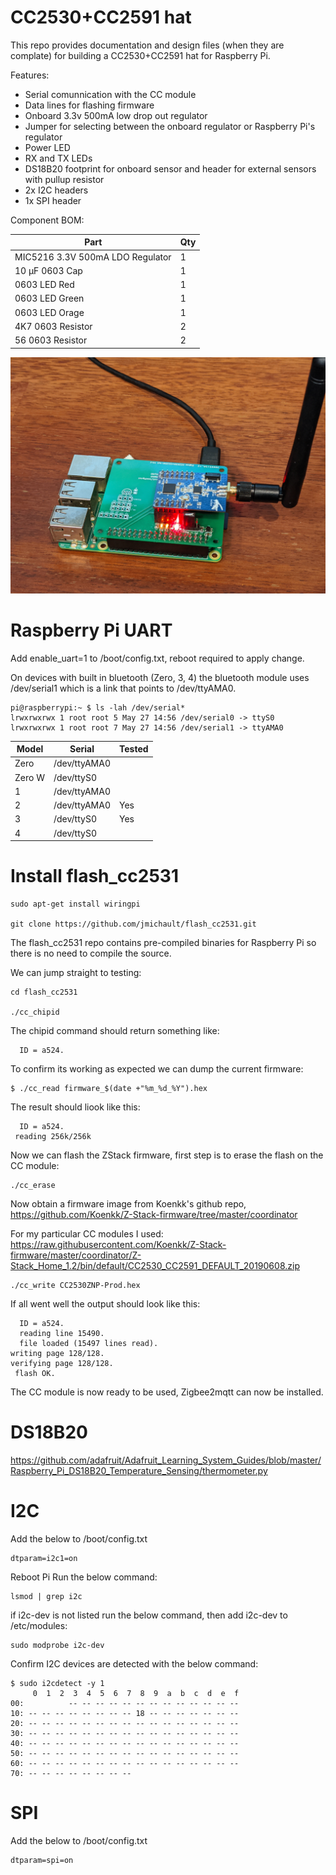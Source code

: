 # CC2530+CC2591 hat

This repo provides documentation and design files (when they are complate) for building a CC2530+CC2591 hat for Raspberry Pi.

Features:
- Serial comunnication with the CC module
- Data lines for flashing firmware
- Onboard 3.3v 500mA low drop out regulator
- Jumper for selecting between the onboard regulator or Raspberry Pi's regulator
- Power LED
- RX and TX LEDs
- DS18B20 footprint for onboard sensor and header for external sensors with pullup resistor
- 2x I2C headers
- 1x SPI header

Component BOM:

Part|Qty
------------- | -------------
MIC5216 3.3V 500mA LDO Regulator |1
10 µF 0603 Cap|1
0603 LED Red|1
0603 LED Green|1
0603 LED Orage|1
4K7 0603 Resistor|2
56 0603 Resistor|2


![Alt text](images/Zigbeegw.jpg?raw=true "Title")

# Raspberry Pi UART

Add enable_uart=1 to /boot/config.txt, reboot required to apply change.

On devices with built in bluetooth (Zero, 3, 4) the bluetooth module uses /dev/serial1 which is a link that points to /dev/ttyAMA0.

```
pi@raspberrypi:~ $ ls -lah /dev/serial*
lrwxrwxrwx 1 root root 5 May 27 14:56 /dev/serial0 -> ttyS0
lrwxrwxrwx 1 root root 7 May 27 14:56 /dev/serial1 -> ttyAMA0
```

Model|Serial|Tested
------------- | ------------- | -------------
Zero|/dev/ttyAMA0|
Zero W|/dev/ttyS0|
1|/dev/ttyAMA0|
2|/dev/ttyAMA0|Yes
3|/dev/ttyS0|Yes
4|/dev/ttyS0|



# Install flash_cc2531
```
sudo apt-get install wiringpi

git clone https://github.com/jmichault/flash_cc2531.git
```

The flash_cc2531 repo contains pre-compiled binaries for Raspberry Pi so there is no need to compile the source.

We can jump straight to testing:
```
cd flash_cc2531

./cc_chipid 
```
The chipid command should return something like:
```
  ID = a524.
```

To confirm its working as expected we can dump the current firmware:
```
$ ./cc_read firmware_$(date +"%m_%d_%Y").hex
```

The result should liook like this:
```
  ID = a524.
 reading 256k/256k
```

Now we can flash the ZStack firmware, first step is to erase the flash on the CC module:
```
./cc_erase
```

Now obtain a firmware image from Koenkk's github repo, https://github.com/Koenkk/Z-Stack-firmware/tree/master/coordinator

For my particular CC modules I used: https://raw.githubusercontent.com/Koenkk/Z-Stack-firmware/master/coordinator/Z-Stack_Home_1.2/bin/default/CC2530_CC2591_DEFAULT_20190608.zip

```
./cc_write CC2530ZNP-Prod.hex
```

If all went well the output should look like this:
```
  ID = a524.
  reading line 15490.
  file loaded (15497 lines read).
writing page 128/128.
verifying page 128/128.
 flash OK.
```

The CC module is now ready to be used, Zigbee2mqtt can now be installed.


# DS18B20

https://github.com/adafruit/Adafruit_Learning_System_Guides/blob/master/Raspberry_Pi_DS18B20_Temperature_Sensing/thermometer.py



# I2C
Add the below to /boot/config.txt
```
dtparam=i2c1=on
```

Reboot Pi
Run the below command:
```
lsmod | grep i2c
```

if i2c-dev is not listed run the below command, then add i2c-dev to /etc/modules:
```
sudo modprobe i2c-dev
```
Confirm I2C devices are detected with the below command:
```
$ sudo i2cdetect -y 1
     0  1  2  3  4  5  6  7  8  9  a  b  c  d  e  f
00:          -- -- -- -- -- -- -- -- -- -- -- -- -- 
10: -- -- -- -- -- -- -- -- 18 -- -- -- -- -- -- -- 
20: -- -- -- -- -- -- -- -- -- -- -- -- -- -- -- -- 
30: -- -- -- -- -- -- -- -- -- -- -- -- -- -- -- -- 
40: -- -- -- -- -- -- -- -- -- -- -- -- -- -- -- -- 
50: -- -- -- -- -- -- -- -- -- -- -- -- -- -- -- -- 
60: -- -- -- -- -- -- -- -- -- -- -- -- -- -- -- -- 
70: -- -- -- -- -- -- -- --                      
```

# SPI
Add the below to /boot/config.txt
```
dtparam=spi=on
```



